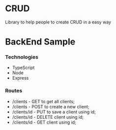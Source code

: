 # CRUD
Library to help people to create CRUD in a easy way

# BackEnd Sample

### Technologies

* TypeScript
* Node
* Express

### Routes

* /clients - GET to get all clients;
* /clients - POST to create a new client;
* /clients/id - PUT to save a client using id;
* /clients/id - DELETE client using id;
* /clients/id - GET client using id;